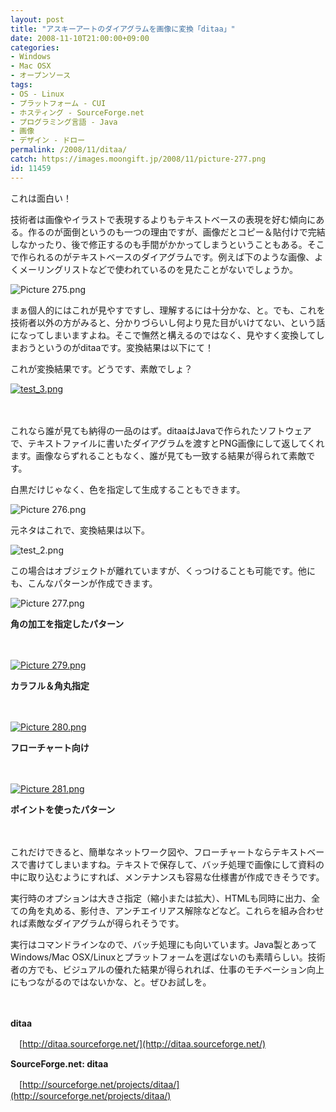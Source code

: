 ```yaml
---
layout: post
title: "アスキーアートのダイアグラムを画像に変換「ditaa」"
date: 2008-11-10T21:00:00+09:00
categories:
- Windows
- Mac OSX
- オープンソース
tags: 
- OS - Linux
- プラットフォーム - CUI
- ホスティング - SourceForge.net
- プログラミング言語 - Java
- 画像
- デザイン - ドロー
permalink: /2008/11/ditaa/
catch: https://images.moongift.jp/2008/11/picture-277.png
id: 11459
---
```

これは面白い！

  

技術者は画像やイラストで表現するよりもテキストベースの表現を好む傾向にある。作るのが面倒というのも一つの理由ですが、画像だとコピー＆貼付けで完結しなかったり、後で修正するのも手間がかかってしまうということもある。そこで作られるのがテキストベースのダイアグラムです。例えば下のような画像、よくメーリングリストなどで使われているのを見たことがないでしょうか。

  

![Picture 275.png](https://images.moongift.jp/2008/11/picture-275.png)

  

まぁ個人的にはこれが見やすですし、理解するには十分かな、と。でも、これを技術者以外の方がみると、分かりづらいし何より見た目がいけてない、という話になってしまいますよね。そこで憮然と構えるのではなく、見やすく変換してしまおうというのがditaaです。変換結果は以下にて！

  
  
<!--more-->  

これが変換結果です。どうです、素敵でしょ？

  

[![test_3.png](https://images.moongift.jp/2008/11/test-3-tm.jpg)](https://images.moongift.jp/2008/11/test-3.png)

  

　

  

これなら誰が見ても納得の一品のはず。ditaaはJavaで作られたソフトウェアで、テキストファイルに書いたダイアグラムを渡すとPNG画像にして返してくれます。画像ならずれることもなく、誰が見ても一致する結果が得られて素敵です。

  

白黒だけじゃなく、色を指定して生成することもできます。

  

![Picture 276.png](https://images.moongift.jp/2008/11/picture-276.png)

  

元ネタはこれで、変換結果は以下。  
  
 ![test_2.png](https://images.moongift.jp/2008/11/test-2.png)

  

この場合はオブジェクトが離れていますが、くっつけることも可能です。他にも、こんなパターンが作成できます。

  

![Picture 277.png](https://images.moongift.jp/2008/11/picture-277.png)

  

**角の加工を指定したパターン**

  

　  
  
[![Picture 279.png](https://images.moongift.jp/2008/11/picture-279-tm.jpg)](https://images.moongift.jp/2008/11/picture-279.png)  
  
**カラフル＆角丸指定**

  

　

  

[![Picture 280.png](https://images.moongift.jp/2008/11/picture-280-tm.jpg)](https://images.moongift.jp/2008/11/picture-280.png)

  

**フローチャート向け**

  

　  
  
[![Picture 281.png](https://images.moongift.jp/2008/11/picture-281-tm.jpg)](https://images.moongift.jp/2008/11/picture-281.png)  
  
**ポイントを使ったパターン**

  

　

  

これだけできると、簡単なネットワーク図や、フローチャートならテキストベースで書けてしまいますね。テキストで保存して、バッチ処理で画像にして資料の中に取り込むようにすれば、メンテナンスも容易な仕様書が作成できそうです。

  

実行時のオプションは大きさ指定（縮小または拡大）、HTMLも同時に出力、全ての角を丸める、影付き、アンチエイリアス解除などなど。これらを組み合わせれば素敵なダイアグラムが得られそうです。

  

実行はコマンドラインなので、バッチ処理にも向いています。Java製とあってWindows/Mac OSX/Linuxとプラットフォームを選ばないのも素晴らしい。技術者の方でも、ビジュアルの優れた結果が得られれば、仕事のモチベーション向上にもつながるのではないかな、と。ぜひお試しを。

  

　

  

**ditaa**  
  
　[http://ditaa.sourceforge.net/](http://ditaa.sourceforge.net/)

  

**SourceForge.net: ditaa**  
  
　[http://sourceforge.net/projects/ditaa/](http://sourceforge.net/projects/ditaa/)

  
